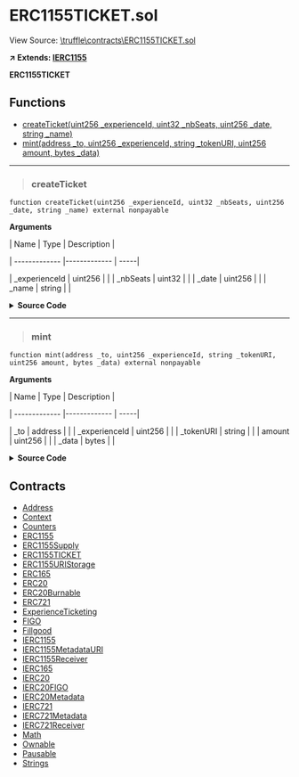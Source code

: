 # ERC1155TICKET.sol

View Source: [\truffle\contracts\ERC1155TICKET.sol](..\..\..\truffle\contracts\ERC1155TICKET.sol)

**↗ Extends: [IERC1155](IERC1155.md)**

**ERC1155TICKET**

## Functions

- [createTicket(uint256 _experienceId, uint32 _nbSeats, uint256 _date, string _name)](#createticket)
- [mint(address _to, uint256 _experienceId, string _tokenURI, uint256 amount, bytes _data)](#mint)

---    

> ### createTicket

```solidity
function createTicket(uint256 _experienceId, uint32 _nbSeats, uint256 _date, string _name) external nonpayable
```

**Arguments**

| Name        | Type           | Description  |

| ------------- |------------- | -----|

| _experienceId | uint256 |  | 
| _nbSeats | uint32 |  | 
| _date | uint256 |  | 
| _name | string |  | 

<details>
	<summary><strong>Source Code</strong></summary>

```javascript
function createTicket(
        uint256 _experienceId,
        uint32 _nbSeats,
        uint256 _date,
        string memory _name
    ) external;
```
</details>

---    

> ### mint

```solidity
function mint(address _to, uint256 _experienceId, string _tokenURI, uint256 amount, bytes _data) external nonpayable
```

**Arguments**

| Name        | Type           | Description  |

| ------------- |------------- | -----|

| _to | address |  | 
| _experienceId | uint256 |  | 
| _tokenURI | string |  | 
| amount | uint256 |  | 
| _data | bytes |  | 

<details>
	<summary><strong>Source Code</strong></summary>

```javascript
function mint(
        address _to,
        uint256 _experienceId,
        string memory _tokenURI,
        uint256 amount,
        bytes memory _data
    ) external;
```
</details>

## Contracts

* [Address](Address.md)
* [Context](Context.md)
* [Counters](Counters.md)
* [ERC1155](ERC1155.md)
* [ERC1155Supply](ERC1155Supply.md)
* [ERC1155TICKET](ERC1155TICKET.md)
* [ERC1155URIStorage](ERC1155URIStorage.md)
* [ERC165](ERC165.md)
* [ERC20](ERC20.md)
* [ERC20Burnable](ERC20Burnable.md)
* [ERC721](ERC721.md)
* [ExperienceTicketing](ExperienceTicketing.md)
* [FIGO](FIGO.md)
* [Fillgood](Fillgood.md)
* [IERC1155](IERC1155.md)
* [IERC1155MetadataURI](IERC1155MetadataURI.md)
* [IERC1155Receiver](IERC1155Receiver.md)
* [IERC165](IERC165.md)
* [IERC20](IERC20.md)
* [IERC20FIGO](IERC20FIGO.md)
* [IERC20Metadata](IERC20Metadata.md)
* [IERC721](IERC721.md)
* [IERC721Metadata](IERC721Metadata.md)
* [IERC721Receiver](IERC721Receiver.md)
* [Math](Math.md)
* [Ownable](Ownable.md)
* [Pausable](Pausable.md)
* [Strings](Strings.md)

